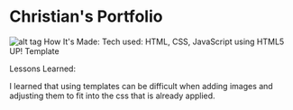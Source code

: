 # Christian's Portfolio
![alt tag](https://imgur.com/9LsXreA)
How It's Made: Tech used: HTML, CSS, JavaScript using HTML5 UP! Template

Lessons Learned:

I learned that using templates can be difficult when adding images and adjusting them to fit into the css that is already applied.
